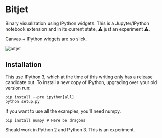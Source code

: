 # Bitjet

Binary visualization using IPython widgets. This is a Jupyter/IPython notebook extension and in its current state, :warning: just an experiment :warning:.

Canvas + IPython widgets are so slick.

![bitjet](https://cloud.githubusercontent.com/assets/836375/6321964/73865f54-bacf-11e4-89d0-9e4b7b79ceb7.gif)

## Installation

This use IPython 3, which at the time of this writing only has a release candidate out. To install a new copy of IPython, upgrading over your old version run:

```console
pip install --pre ipython[all]
python setup.py
```

If you want to use all the examples, you'll need numpy.

```console
pip install numpy # Here be dragons
```

Should work in Python 2 and Python 3. This is an experiment.
